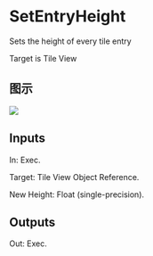 # SetEntryHeight

Sets the height of every tile entry

Target is Tile View

## 图示

![]($-20221218-21121339.png)

## Inputs

In: Exec.

Target: Tile View Object Reference.

New Height: Float (single-precision).  

## Outputs

Out: Exec.

